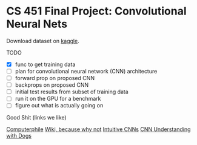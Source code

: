 # CS 451 Final Project: Convolutional Neural Nets

Download dataset on [kaggle](https://www.kaggle.com/c/painter-by-numbers/data).

TODO
- [x] func to get training data
- [ ] plan for convolutional neural network (CNN) architecture
- [ ] forward prop on proposed CNN
- [ ] backprops on proposed CNN
- [ ] initial test results from subset of training data
- [ ] run it on the GPU for a benchmark
- [ ] figure out what is actually going on

Good Shit (links we like)

[Computerphile](https://www.youtube.com/watch?v=py5byOOHZM8)
[Wiki, because why not](https://en.wikipedia.org/wiki/Convolutional_neural_network)
[Intuitive CNNs](https://ujjwalkarn.me/2016/08/11/intuitive-explanation-convnets/)
[CNN Understanding with Dogs](https://adeshpande3.github.io/A-Beginner%27s-Guide-To-Understanding-Convolutional-Neural-Networks-Part-2/)